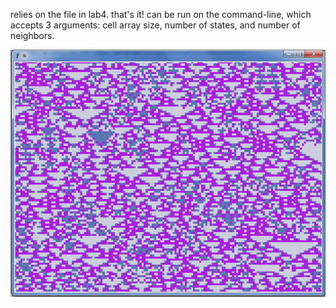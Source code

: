 relies on the file in lab4. that's it! can be run on the command-line, which accepts 3 arguments: cell array size, number of states, and number of neighbors.
    
<img src="../../pics/automataGUI.png" />
